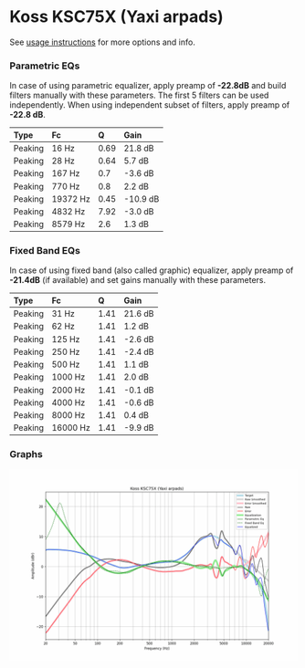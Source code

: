 # Koss KSC75X (Yaxi arpads)
See [usage instructions](https://github.com/jaakkopasanen/AutoEq#usage) for more options and info.

### Parametric EQs
In case of using parametric equalizer, apply preamp of **-22.8dB** and build filters manually
with these parameters. The first 5 filters can be used independently.
When using independent subset of filters, apply preamp of **-22.8 dB**.

| Type    | Fc       |    Q | Gain     |
|:--------|:---------|:-----|:---------|
| Peaking | 16 Hz    | 0.69 | 21.8 dB  |
| Peaking | 28 Hz    | 0.64 | 5.7 dB   |
| Peaking | 167 Hz   | 0.7  | -3.6 dB  |
| Peaking | 770 Hz   | 0.8  | 2.2 dB   |
| Peaking | 19372 Hz | 0.45 | -10.9 dB |
| Peaking | 4832 Hz  | 7.92 | -3.0 dB  |
| Peaking | 8579 Hz  | 2.6  | 1.3 dB   |

### Fixed Band EQs
In case of using fixed band (also called graphic) equalizer, apply preamp of **-21.4dB**
(if available) and set gains manually with these parameters.

| Type    | Fc       |    Q | Gain    |
|:--------|:---------|:-----|:--------|
| Peaking | 31 Hz    | 1.41 | 21.6 dB |
| Peaking | 62 Hz    | 1.41 | 1.2 dB  |
| Peaking | 125 Hz   | 1.41 | -2.6 dB |
| Peaking | 250 Hz   | 1.41 | -2.4 dB |
| Peaking | 500 Hz   | 1.41 | 1.1 dB  |
| Peaking | 1000 Hz  | 1.41 | 2.0 dB  |
| Peaking | 2000 Hz  | 1.41 | -0.1 dB |
| Peaking | 4000 Hz  | 1.41 | -0.6 dB |
| Peaking | 8000 Hz  | 1.41 | 0.4 dB  |
| Peaking | 16000 Hz | 1.41 | -9.9 dB |

### Graphs
![](./Koss%20KSC75X%20(Yaxi%20arpads).png)